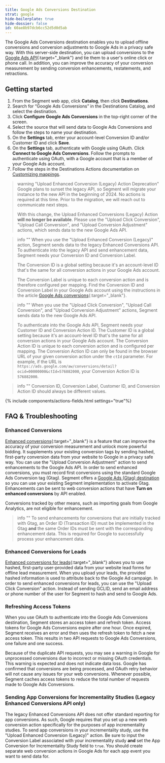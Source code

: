 ```yaml
---
title: Google Ads Conversions Destination
strat: google
hide-boilerplate: true
hide-dossier: false
id: 60ae8b97dcb6cc52d5d0d5ab
---
```


The Google Ads Conversions destination enables you to upload offline conversions and conversion adjustments to Google Ads in a privacy safe way. With this server-side destination, you can upload conversions to the [Google Ads API](https://developers.google.com/google-ads/api/docs/conversions/overview){:target="_blank"} and tie them to a user's online click or phone call. In addition, you can improve the accuracy of your conversion measurement by sending conversion enhancements, restatements, and retractions.

## Getting started
1. From the Segment web app, click **Catalog**, then click **Destinations**.
2. Search for “Google Ads Conversions” in the Destinations Catalog, and select the destination.
3. Click **Configure Google Ads Conversions** in the top-right corner of the screen.
4. Select the source that will send data to Google Ads Conversions and follow the steps to name your destination.
5. On the **Settings** tab, enter your account-level Conversion ID and/or Customer ID and click **Save**.
6. On the **Settings** tab, authenticate with Google using OAuth. Click **Connect to Google Ads Conversions**. Follow the prompts to authenticate using OAuth, with a Google account that is a member of your Google Ads account.
7. Follow the steps in the Destinations Actions documentation on [Customizing mappings](/docs/connections/destinations/actions/#customizing-mappings).

> warning "Upload Enhanced Conversion (Legacy) Action Deprecation"
> Google plans to sunset the legacy API, so Segment will migrate your instance to the new API in the beginning of 2024. No actions is required at this time. Prior to the migration, we will reach out to communicate next steps. 
>
> With this change, the Upload Enhanced Conversions (Legacy) Action **will no longer be available**. Please use the "Upload Click Conversion", "Upload Call Conversion", and "Upload Conversion Adjustment" actions, which sends data to the new Google Ads API.

> info ""
> When you use the "Upload Enhanced Conversion (Legacy)" action, Segment sends data to the legacy Enhanced Conversions API. To authenticate into the legacy API and send enhancement data, Segment needs your Conversion ID and Conversion Label. 
> 
> The Conversion ID is a global setting because it's an account-level ID that's the same for all conversion actions in your Google Ads account. 
> 
> The Conversion Label is unique to each conversion action and is therefore configured per mapping. Find the Conversion ID and Conversion Label in your Google Ads account using the instructions in the article [Google Ads conversions](https://support.google.com/tagmanager/answer/6105160?hl=en){:target="_blank"}.

> info ""
> When you use the "Upload Click Conversion", "Upload Call Conversion", and "Upload Conversion Adjustment" actions, Segment sends data to the new Google Ads API. 
> 
> To authenticate into the Google Ads API, Segment needs your Customer ID and Conversion Action ID. The Customer ID is a global setting because it's an account-level ID that's the same for all conversion actions in your Google Ads account. The Conversion Action ID is unique to each conversion action and is  configured per mapping. The Conversion Action ID can only be found in the browser URL of your given conversion action under the `ctId` parameter. For example, if the URL is `https://ads.google.com/aw/conversions/detail?ocid=00000000&ctId=576882000`, your Conversion Action ID is `576882000`.


> info ""
> Conversion ID, Conversion Label, Customer ID, and Conversion Action ID should always be different values.

{% include components/actions-fields.html settings="true"%}

## FAQ & Troubleshooting

### Enhanced Conversions

[Enhanced conversions](https://support.google.com/google-ads/answer/11062876){:target="_blank"} is a feature that can improve the accuracy of your conversion measurement and unlock more powerful bidding. It supplements your existing conversion tags by sending hashed, first-party conversion data from your website to Google in a privacy safe way. You can use the "Upload Conversion Adjustment" action to send enhancements to the Google Ads API. In order to send enhanced conversions, you must record first conversions using the standard Google Ads Conversion tag (Gtag). Segment offers a [Google Ads (Gtag) destination](/docs/connections/destinations/catalog/google-ads-gtag/) so you can use your existing Segment implementation to activate Gtag. Enhancements can be sent to web conversion actions that have **Turn on enhanced conversions** by API enabled.

Conversions tracked by other means, such as importing goals from Google Analytics, are not eligible for enhancement.

> info ""
> To send enhancements for conversions that are initially tracked with Gtag, an Order ID (Transaction ID) must be implemented in the Gtag **and** the same Order IDs must be sent with the corresponding enhancement data. This is required for Google to successfully process your enhancement data.

### Enhanced Conversions for Leads

[Enhanced conversions for leads](https://developers.google.com/google-ads/api/docs/conversions/upload-identifiers){:target="_blank"} allows you to use hashed, first-party user-provided data from your website lead forms for offline lead measurement. When you upload your leads, the provided hashed information is used to attribute back to the Google Ad campaign. In order to send enhanced conversions for leads, you can use the "Upload Click Conversion" action. Instead of sending GCLID, send an email address or phone number of the user for Segment to hash and send to Google Ads. 

### Refreshing Access Tokens

When you use OAuth to authenticate into the Google Ads Conversions destination, Segment stores an access token and refresh token. Access tokens for Google Ads Conversions expire after one hour. Once expired, Segment receives an error and then uses the refresh token to fetch a new access token. This results in two API requests to Google Ads Conversions, one failure and one success.

Because of the duplicate API requests, you may see a warning in Google for unprocessed conversions due to incorrect or missing OAuth credentials. This warning is expected and does not indicate data loss. Google has confirmed that conversions are being processed, and OAuth retry behavior will not cause any issues for your web conversions. Whenever possible, Segment caches access tokens to reduce the total number of requests made to Google Ads Conversions.

### Sending App Conversions for Incrementality Studies (Legacy Enhanced Conversions API only)

The legacy Enhanced Conversions API does not offer standard reporting for app conversions. As such, Google requires that you set up a new web conversion action specifically for the purposes of app incrementality studies. To send app conversions in your incrementality study, use the "Upload Enhanced Conversion (Legacy)" action. Be sure to input the Conversion Label associated with your incrementality study **and** set the App Conversion for Incrementality Study field to `true`. You should create separate web conversion actions in Google Ads for each app event you want to send data for.
